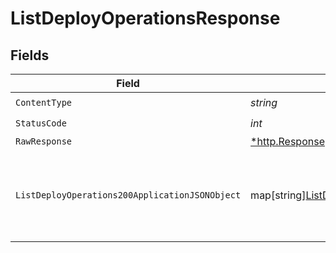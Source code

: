 # ListDeployOperationsResponse


## Fields

| Field                                                                                                                  | Type                                                                                                                   | Required                                                                                                               | Description                                                                                                            |
| ---------------------------------------------------------------------------------------------------------------------- | ---------------------------------------------------------------------------------------------------------------------- | ---------------------------------------------------------------------------------------------------------------------- | ---------------------------------------------------------------------------------------------------------------------- |
| `ContentType`                                                                                                          | *string*                                                                                                               | :heavy_check_mark:                                                                                                     | N/A                                                                                                                    |
| `StatusCode`                                                                                                           | *int*                                                                                                                  | :heavy_check_mark:                                                                                                     | N/A                                                                                                                    |
| `RawResponse`                                                                                                          | [*http.Response](https://pkg.go.dev/net/http#Response)                                                                 | :heavy_minus_sign:                                                                                                     | N/A                                                                                                                    |
| `ListDeployOperations200ApplicationJSONObject`                                                                         | map[string][ListDeployOperations200ApplicationJSON](../../models/operations/listdeployoperations200applicationjson.md) | :heavy_minus_sign:                                                                                                     | Returns a list of deploy operations for the deploy request                                                             |